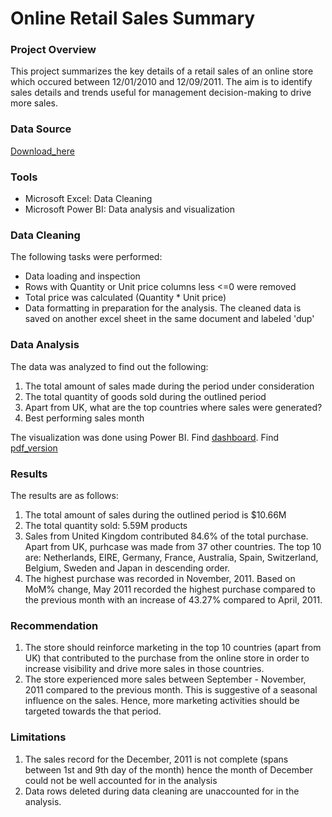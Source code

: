 # Online Retail Sales Summary


### Project Overview 

This project summarizes the key details of a retail sales of an online store which occured between 12/01/2010 and 
12/09/2011. The aim is to identify sales details and trends useful for management decision-making to drive more sales. 

### Data Source

[Download_here](https://docs.google.com/spreadsheets/d/1WelShCOKNbUkm8Boi9LZP5JEcH-KpXUv/edit?usp=drivesdk&ouid=104813495679773169446&rtpof=true&sd=true)

### Tools

- Microsoft Excel: Data Cleaning
- Microsoft Power BI: Data analysis and visualization


### Data Cleaning 

The following tasks were performed:

- Data loading and inspection
- Rows with Quantity or Unit price columns less <=0 were removed
- Total price was calculated (Quantity * Unit price)
- Data formatting in preparation for the analysis.
The cleaned data is saved on another excel sheet in the same document and labeled 'dup'

### Data Analysis 

The data was analyzed to find out the following:

1. The total amount of sales made during the period under consideration
2. The total quantity of goods sold during the outlined period
3. Apart from UK, what are the top countries where sales were generated?
4. Best performing sales month


The visualization was done using Power BI. Find [dashboard](https://github.com/AdeyilolaAyomide/Online-Retail-Sales-Summary/blob/067eafdfb05c1233758d3f74446e9f7a19f6fc63/Online%20sales%20summary.pbix). Find [pdf_version](https://github.com/AdeyilolaAyomide/Online-Retail-Sales-Summary/blob/067eafdfb05c1233758d3f74446e9f7a19f6fc63/Online%20sales%20summary.pdf)

### Results 

The results are as follows:

1. The total amount of sales during the outlined period is $10.66M
2. The total quantity sold: 5.59M products
3. Sales from United Kingdom contributed 84.6% of the total purchase. Apart from UK, purhcase was made from 37 other countries. The top 10 are: Netherlands, EIRE, Germany, France, Australia, Spain, Switzerland, Belgium, Sweden and Japan in descending order.
4. The highest purchase was recorded in November, 2011. Based on MoM% change, May 2011 recorded the highest purchase compared to the previous month with an increase of 43.27% compared to April, 2011.

### Recommendation 
1. The store should reinforce marketing in the top 10 countries (apart from UK) that contributed to the purchase from the online store in order to increase visibility and drive more sales in those countries.
2. The store experienced more sales between September - November, 2011 compared to the previous month. This is suggestive of a seasonal influence on the sales. Hence, more marketing activities should be targeted towards the that period.  

### Limitations 
1. The sales record for the December, 2011 is not complete (spans between 1st and 9th day of the month) hence the month of December could not be well accounted for in the analysis
2. Data rows deleted during data cleaning are unaccounted for in the analysis.
